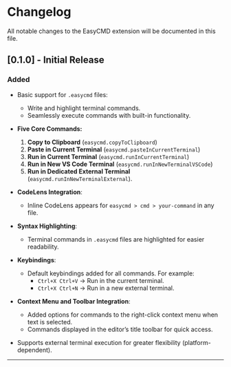 # Changelog

All notable changes to the EasyCMD extension will be documented in this file.

## [0.1.0] - Initial Release

### Added

-   Basic support for `.easycmd` files:

    -   Write and highlight terminal commands.
    -   Seamlessly execute commands with built-in functionality.

-   **Five Core Commands:**

    1. **Copy to Clipboard** (`easycmd.copyToClipboard`)
    2. **Paste in Current Terminal** (`easycmd.pasteInCurrentTerminal`)
    3. **Run in Current Terminal** (`easycmd.runInCurrentTerminal`)
    4. **Run in New VS Code Terminal** (`easycmd.runInNewTerminalVSCode`)
    5. **Run in Dedicated External Terminal** (`easycmd.runInNewTerminalExternal`).

-   **CodeLens Integration**:

    -   Inline CodeLens appears for `easycmd > cmd > your-command` in any file.

-   **Syntax Highlighting**:

    -   Terminal commands in `.easycmd` files are highlighted for easier readability.

-   **Keybindings**:

    -   Default keybindings added for all commands. For example:
        -   `Ctrl+X Ctrl+V` → Run in the current terminal.
        -   `Ctrl+X Ctrl+N` → Run in a new external terminal.

-   **Context Menu and Toolbar Integration**:

    -   Added options for commands to the right-click context menu when text is selected.
    -   Commands displayed in the editor’s title toolbar for quick access.

-   Supports external terminal execution for greater flexibility (platform-dependent).

---
